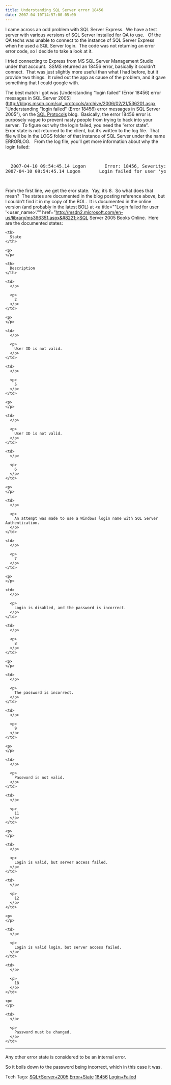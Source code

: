 ```yaml
---
title: Understanding SQL Server error 18456
date: 2007-04-10T14:57:00-05:00
---
```

I came across an odd problem with SQL Server Express.  We have a test server with various versions of SQL Server installed for QA to use.   Of the QA techs was unable to connect to the instance of SQL Server Express when he used a SQL Server login.  The code was not returning an error error code, so I decide to take a look at it.

I tried connecting to Express from MS SQL Server Management Studio under that account.  SSMS returned an 18456 error, basically it couldn&#8217;t connect.  That was just slightly more useful than what I had before, but it provide two things.  It ruled out the app as cause of the problem, and it gave something that I could google with.

The best match I got was [Understanding &#8220;login failed&#8221; (Error 18456) error messages in SQL Server 2005](http://blogs.msdn.com/sql_protocols/archive/2006/02/21/536201.aspx "Understanding "login failed" (Error 18456) error messages in SQL Server 2005"), on the [SQL Protocols](http://blogs.msdn.com/sql_protocols/default.aspx "Discussions related to Microsoft's SQL Server Protocols - Netlibs, TDS and (new for SQL 2005) SOAP. Topics include connections and SQL connectivity.") blog.  Basically, the error 18456 error is purposely vague to prevent nasty people from trying to hack into your server.  To figure out why the login failed, you need the &#8220;error state&#8221;.  Error state is not returned to the client, but it&#8217;s written to the log file.  That file will be in the LOGS folder of that instance of SQL Server under the name ERRORLOG.   From the log file, you&#8217;ll get more information about why the login failed:

<pre><p>
  2007-04-10 09:54:45.14 Logon       Error: 18456, Severity: 14, State: 8.<br />2007-04-10 09:54:45.14 Logon       Login failed for user 'youridhere'. [CLIENT: 10.0.0.1]<br />
</p></pre>



From the first line, we get the eror state.  Yay, it&#8217;s 8.  So what does that mean?  The states are documented in the blog posting reference above, but I couldn&#8217;t find it in my copy of the BOL.  It is documented in the online version (and probably in the latest BOL) at <a title=""Login failed for user '<user_name>&#8216;.&#8221;&#8221; href=&#8221;http://msdn2.microsoft.com/en-us/library/ms366351.aspx&#8221;>SQL Server 2005 Books Online</a>.  Here are the documented states:





<table width="100%" border="1">
  </p> </p> 
  
  <tr>
    </p> 
    
    <th>
      State
    </th>
    
    <p>
    </p>
    
    <th>
      Description
    </th>
  </tr>
  
  <p>
  </p>
  
  <tr>
    </p> 
    
    <td>
      </p> 
      
      <p>
        2
      </p>
    </td>
    
    <p>
    </p>
    
    <td>
      </p> 
      
      <p>
        User ID is not valid.
      </p>
    </td>
  </tr>
  
  <p>
  </p>
  
  <tr>
    </p> 
    
    <td>
      </p> 
      
      <p>
        5
      </p>
    </td>
    
    <p>
    </p>
    
    <td>
      </p> 
      
      <p>
        User ID is not valid.
      </p>
    </td>
  </tr>
  
  <p>
  </p>
  
  <tr>
    </p> 
    
    <td>
      </p> 
      
      <p>
        6
      </p>
    </td>
    
    <p>
    </p>
    
    <td>
      </p> 
      
      <p>
        An attempt was made to use a Windows login name with SQL Server Authentication.
      </p>
    </td>
  </tr>
  
  <p>
  </p>
  
  <tr>
    </p> 
    
    <td>
      </p> 
      
      <p>
        7
      </p>
    </td>
    
    <p>
    </p>
    
    <td>
      </p> 
      
      <p>
        Login is disabled, and the password is incorrect.
      </p>
    </td>
  </tr>
  
  <p>
  </p>
  
  <tr>
    </p> 
    
    <td>
      </p> 
      
      <p>
        8
      </p>
    </td>
    
    <p>
    </p>
    
    <td>
      </p> 
      
      <p>
        The password is incorrect.
      </p>
    </td>
  </tr>
  
  <p>
  </p>
  
  <tr>
    </p> 
    
    <td>
      </p> 
      
      <p>
        9
      </p>
    </td>
    
    <p>
    </p>
    
    <td>
      </p> 
      
      <p>
        Password is not valid.
      </p>
    </td>
  </tr>
  
  <p>
  </p>
  
  <tr>
    </p> 
    
    <td>
      </p> 
      
      <p>
        11
      </p>
    </td>
    
    <p>
    </p>
    
    <td>
      </p> 
      
      <p>
        Login is valid, but server access failed.
      </p>
    </td>
  </tr>
  
  <p>
  </p>
  
  <tr>
    </p> 
    
    <td>
      </p> 
      
      <p>
        12
      </p>
    </td>
    
    <p>
    </p>
    
    <td>
      </p> 
      
      <p>
        Login is valid login, but server access failed.
      </p>
    </td>
  </tr>
  
  <p>
  </p>
  
  <tr>
    </p> 
    
    <td>
      </p> 
      
      <p>
        18
      </p>
    </td>
    
    <p>
    </p>
    
    <td>
      </p> 
      
      <p>
        Password must be changed.
      </p>
    </td>
  </tr>
</table>

<a name="sectionToggle0"></a>

<a name="sectionToggle0">Any other error state is considered to be an internal error.</a>



So it boils down to the password being incorrect, which in this case it was. 



<div>
  Tech Tags: <a href="http://technorati.com/tag/SQL+Server+2005" rel="tag">SQL+Server+2005</a> <a href="http://technorati.com/tag/Error+State" rel="tag">Error+State</a> <a href="http://technorati.com/tag/18456" rel="tag">18456</a> <a href="http://technorati.com/tag/Login+Failed" rel="tag">Login+Failed</a>
</div>
